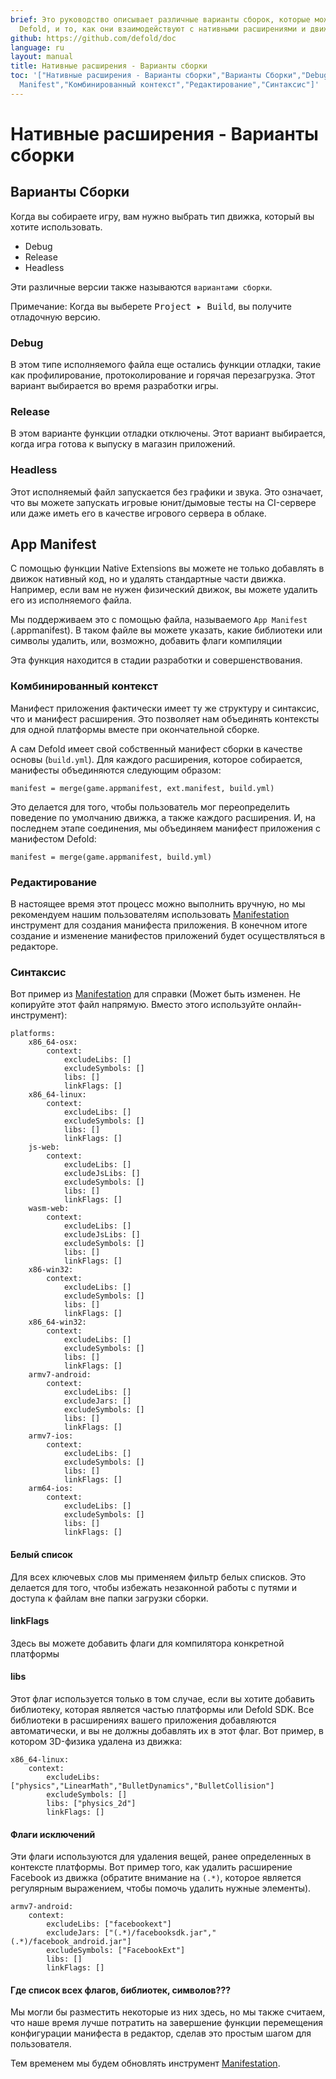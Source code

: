 ```yaml
---
brief: Это руководство описывает различные варианты сборок, которые может создавать
  Defold, и то, как они взаимодействуют с нативными расширениями и движком.
github: https://github.com/defold/doc
language: ru
layout: manual
title: Нативные расширения - Варианты сборки
toc: '["Нативные расширения - Варианты сборки","Варианты Сборки","Debug","Release","Headless","App
  Manifest","Комбинированный контекст","Редактирование","Синтаксис"]'
---
```


# Нативные расширения - Варианты сборки

## Варианты Сборки

Когда вы собираете игру, вам нужно выбрать тип движка, который вы хотите использовать.

  * Debug
  * Release
  * Headless

Эти различные версии также называются `вариантами сборки`.

Примечание: Когда вы выберете <kbd>Project ▸ Build</kbd>, вы получите отладочную версию.

### Debug

В этом типе исполняемого файла еще остались функции отладки, такие как профилирование, протоколирование и горячая перезагрузка. Этот вариант выбирается во время разработки игры.

### Release

В этом варианте функции отладки отключены. Этот вариант выбирается, когда игра готова к выпуску в магазин приложений.

### Headless

Этот исполняемый файл запускается без графики и звука. Это означает, что вы можете запускать игровые юнит/дымовые тесты на CI-сервере или даже иметь его в качестве игрового сервера в облаке.

## App Manifest

С помощью функции Native Extensions вы можете не только добавлять в движок нативный код, но и удалять стандартные части движка. Например, если вам не нужен физический движок, вы можете удалить его из исполняемого файла.

Мы поддерживаем это с помощью файла, называемого `App Manifest` (.appmanifest). В таком файле вы можете указать, какие библиотеки или символы удалить, или, возможно, добавить флаги компиляции

Эта функция находится в стадии разработки и совершенствования.

### Комбинированный контекст

Манифест приложения фактически имеет ту же структуру и синтаксис, что и манифест расширения. Это позволяет нам объединять контексты для одной платформы вместе при окончательной сборке.

А сам Defold имеет свой собственный манифест сборки в качестве основы (`build.yml`). Для каждого расширения, которое собирается, манифесты объединяются следующим образом:

	manifest = merge(game.appmanifest, ext.manifest, build.yml)

Это делается для того, чтобы пользователь мог переопределить поведение по умолчанию движка, а также каждого расширения. И, на последнем этапе соединения, мы объединяем манифест приложения с манифестом Defold:

	manifest = merge(game.appmanifest, build.yml)

### Редактирование

В настоящее время этот процесс можно выполнить вручную, но мы рекомендуем нашим пользователям использовать [Manifestation](https://britzl.github.io/manifestation/) инструмент для создания манифеста приложения. В конечном итоге создание и изменение манифестов приложений будет осуществляться в редакторе.

### Синтаксис

Вот пример из [Manifestation](https://britzl.github.io/manifestation/) для справки (Может быть изменен. Не копируйте этот файл напрямую. Вместо этого используйте онлайн-инструмент):

	platforms:
	    x86_64-osx:
	        context:
	            excludeLibs: []
	            excludeSymbols: []
	            libs: []
	            linkFlags: []
	    x86_64-linux:
	        context:
	            excludeLibs: []
	            excludeSymbols: []
	            libs: []
	            linkFlags: []
	    js-web:
	        context:
	            excludeLibs: []
	            excludeJsLibs: []
	            excludeSymbols: []
	            libs: []
	            linkFlags: []
	    wasm-web:
	        context:
	            excludeLibs: []
	            excludeJsLibs: []
	            excludeSymbols: []
	            libs: []
	            linkFlags: []
	    x86-win32:
	        context:
	            excludeLibs: []
	            excludeSymbols: []
	            libs: []
	            linkFlags: []
	    x86_64-win32:
	        context:
	            excludeLibs: []
	            excludeSymbols: []
	            libs: []
	            linkFlags: []
	    armv7-android:
	        context:
	            excludeLibs: []
	            excludeJars: []
	            excludeSymbols: []
	            libs: []
	            linkFlags: []
	    armv7-ios:
	        context:
	            excludeLibs: []
	            excludeSymbols: []
	            libs: []
	            linkFlags: []
	    arm64-ios:
	        context:
	            excludeLibs: []
	            excludeSymbols: []
	            libs: []
	            linkFlags: []


#### Белый список

Для всех ключевых слов мы применяем фильтр белых списков. Это делается для того, чтобы избежать незаконной работы с путями и доступа к файлам вне папки загрузки сборки.

#### linkFlags

Здесь вы можете добавить флаги для компилятора конкретной платформы

#### libs

Этот флаг используется только в том случае, если вы хотите добавить библиотеку, которая является частью платформы или Defold SDK. Все библиотеки в расширениях вашего приложения добавляются автоматически, и вы не должны добавлять их в этот флаг. Вот пример, в котором 3D-физика удалена из движка:

    x86_64-linux:
        context:
            excludeLibs: ["physics","LinearMath","BulletDynamics","BulletCollision"]
            excludeSymbols: []
            libs: ["physics_2d"]
            linkFlags: []

#### Флаги исключений

Эти флаги используются для удаления вещей, ранее определенных в контексте платформы. Вот пример того, как удалить расширение Facebook из движка (обратите внимание на `(.*)`, которое является регулярным выражением, чтобы помочь удалить нужные элементы).

    armv7-android:
        context:
            excludeLibs: ["facebookext"]
            excludeJars: ["(.*)/facebooksdk.jar","(.*)/facebook_android.jar"]
            excludeSymbols: ["FacebookExt"]
            libs: []
            linkFlags: []

#### Где список всех флагов, библиотек, символов???

Мы могли бы разместить некоторые из них здесь, но мы также считаем, что наше время лучше потратить на завершение функции перемещения конфигурации манифеста в редактор, сделав это простым шагом для пользователя.

Тем временем мы будем обновлять инструмент [Manifestation](https://britzl.github.io/manifestation/).